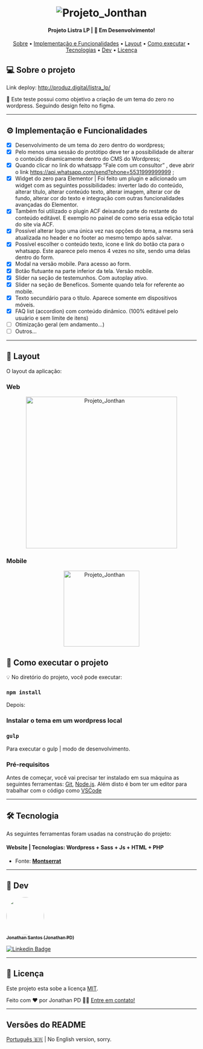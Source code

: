 
<h1 align="center">
    <img alt="Projeto_Jonthan" title="#Projeto_Jonthan" src="screeshot.png" />
</h1>

<h4 align="center"> 
	Projeto Listra LP | 🚀 Em Desenvolvimento!
</h4>

<p align="center">
 <a href="#-sobre-o-projeto">Sobre</a> •
 <a href="#user-content-️-implementacao">Implementação e Funcionalidades</a> •
 <a href="#-layout">Layout</a> • 
 <a href="#-como-executar-o-projeto">Como executar</a> • 
 <a href="#user-content-️-tecnologias">Tecnologias</a> • 
 <a href="#-dev">Dev</a> • 
 <a href="#user-content--licença">Licença</a>
</p>

## 💻 Sobre o projeto

Link deploy: http://produz.digital/listra_lp/

🚀 Este teste possui como objetivo a criação de um tema do zero no wordpress. Seguindo design feito no figma.

---

## ⚙️ Implementação e Funcionalidades

- [x] Desenvolvimento de um tema do zero  dentro do wordpress;
- [x] Pelo menos uma sessão do protótipo deve ter a possibilidade de alterar o conteúdo dinamicamente dentro do CMS do Wordpress;
- [x] Quando clicar no link do whatsapp “Fale com um consultor” , deve abrir o link https://api.whatsapp.com/send?phone=5531999999999 ;
- [x] Widget do zero para Elementor | Foi feito um plugin e adicionado um widget com as seguintes possibilidades: inverter lado do conteúdo, alterar título, alterar conteúdo texto, alterar imagem, alterar cor de fundo, alterar cor do texto e integração com outras funcionalidades avançadas do Elementor.
- [x] Também foi utilizado o plugin ACF deixando parte do restante do conteúdo editável. E exemplo no painel de como seria essa edição total do site via ACF.
- [x] Possível alterar logo uma única vez nas opções do tema, a mesma será atualizada no header e no footer ao mesmo tempo após salvar.
- [x] Possível escolher o conteúdo texto, icone e link do botão cta para o whatsapp. Este aparece pelo menos 4 vezes no site, sendo uma delas dentro do form.
- [x] Modal na versão mobile. Para acesso ao form.
- [x] Botão flutuante na parte inferior da tela. Versão mobile.
- [x] Slider na seção de testemunhos. Com autoplay ativo.
- [x] Slider na seção de Benefícos. Somente quando tela for referente ao mobile.
- [x] Texto secundário para o título. Aparece somente em dispositivos móveis.
- [x] FAQ list (accordion) com conteúdo dinâmico. (100% editável pelo usuário e sem limite de itens)
- [ ] Otimização geral (em andamento...)
- [ ] Outros...

---

## 🎨 Layout

O layout da aplicação:

### Web

<p align="center" style="display: flex; align-items: flex-start; justify-content: center;">
    <img alt="Projeto_Jonthan" src="./img/Screeshot_1.png" width="400px">
</p>

### Mobile

<p align="center">
    <img alt="Projeto_Jonthan" title="#Projeto_Jonthan" src="./img/Screeshot_2.png" width="200px">
</p

---

## 🚀 Como executar o projeto

💡 No diretório do projeto, você pode executar:

### `npm install` 

Depois:

### Instalar o tema em um wordpress local

### `gulp`
Para executar o gulp | modo de desenvolvimento.

### Pré-requisitos

Antes de começar, você vai precisar ter instalado em sua máquina as seguintes ferramentas:
[Git](https://git-scm.com), [Node.js](https://nodejs.org/en/). 
Além disto é bom ter um editor para trabalhar com o código como [VSCode](https://code.visualstudio.com/)

---

## 🛠 Tecnologia

As seguintes ferramentas foram usadas na construção do projeto:

#### **Website** | **Tecnologias:** Wordpress + Sass + Js + HTML + PHP

- Fonte:  **[Montserrat](https://fonts.google.com/specimen/Montserrat)**

---

## 🦸 Dev

<a href="https://www.linkedin.com/in/jonathanpd/">
 <img style="border-radius: 50%;" src="https://avatars.githubusercontent.com/u/34203527?v=4" width="100px;" alt=""/>
 <br />
 <sub><b>Jonathan Santos (Jonathan PD)</b></sub></a>
 <br />

[![Linkedin Badge](https://img.shields.io/badge/-Jonathan-blue?style=flat-square&logo=Linkedin&logoColor=white&link=https://www.linkedin.com/in/jonathanpd/)](https://www.linkedin.com/in/jonathanpd/) 

---

## 📝 Licença

Este projeto esta sobe a licença [MIT](./LICENSE).

Feito com ❤️ por Jonathan PD 👋🏽 [Entre em contato!](https://www.linkedin.com/in/jonathanpd/)

---

##  Versões do README

[Português 🇧🇷](./README.md)  |  No English version, sorry.
